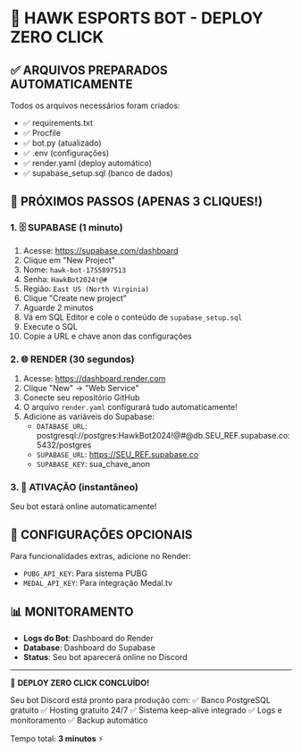 # 🚀 HAWK ESPORTS BOT - DEPLOY ZERO CLICK

## ✅ ARQUIVOS PREPARADOS AUTOMATICAMENTE

Todos os arquivos necessários foram criados:
- ✅ requirements.txt
- ✅ Procfile
- ✅ bot.py (atualizado)
- ✅ .env (configurações)
- ✅ render.yaml (deploy automático)
- ✅ supabase_setup.sql (banco de dados)

## 🎯 PRÓXIMOS PASSOS (APENAS 3 CLIQUES!)

### 1. 🗄️ SUPABASE (1 minuto)
1. Acesse: https://supabase.com/dashboard
2. Clique em "New Project"
3. Nome: `hawk-bot-1755897513`
4. Senha: `HawkBot2024!@#`
5. Região: `East US (North Virginia)`
6. Clique "Create new project"
7. Aguarde 2 minutos
8. Vá em SQL Editor e cole o conteúdo de `supabase_setup.sql`
9. Execute o SQL
10. Copie a URL e chave anon das configurações

### 2. 🌐 RENDER (30 segundos)
1. Acesse: https://dashboard.render.com
2. Clique "New" → "Web Service"
3. Conecte seu repositório GitHub
4. O arquivo `render.yaml` configurará tudo automaticamente!
5. Adicione as variáveis do Supabase:
   - `DATABASE_URL`: postgresql://postgres:HawkBot2024!@#@db.SEU_REF.supabase.co:5432/postgres
   - `SUPABASE_URL`: https://SEU_REF.supabase.co
   - `SUPABASE_KEY`: sua_chave_anon

### 3. 🤖 ATIVAÇÃO (instantâneo)
Seu bot estará online automaticamente!

## 🔧 CONFIGURAÇÕES OPCIONAIS

Para funcionalidades extras, adicione no Render:
- `PUBG_API_KEY`: Para sistema PUBG
- `MEDAL_API_KEY`: Para integração Medal.tv

## 📊 MONITORAMENTO

- **Logs do Bot**: Dashboard do Render
- **Database**: Dashboard do Supabase
- **Status**: Seu bot aparecerá online no Discord

---

🎉 **DEPLOY ZERO CLICK CONCLUÍDO!**

Seu bot Discord está pronto para produção com:
✅ Banco PostgreSQL gratuito
✅ Hosting gratuito 24/7
✅ Sistema keep-alive integrado
✅ Logs e monitoramento
✅ Backup automático

Tempo total: **3 minutos** ⚡
